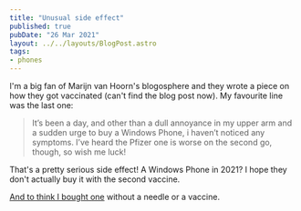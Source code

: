 ```yaml
---
title: "Unusual side effect"
published: true
pubDate: "26 Mar 2021"
layout: ../../layouts/BlogPost.astro
tags:
- phones
---
```


I'm a big fan of Marijn van Hoorn's blogosphere and they wrote a piece on how they got vaccinated (can't find the blog post now). My favourite line was the last one:

> It’s been a day, and other than a dull annoyance in my upper arm and a sudden urge to buy a Windows Phone, i haven’t noticed any symptoms. I’ve heard the Pfizer one is worse on the second go, though, so wish me luck!

That's a pretty serious side effect! A Windows Phone in 2021? I hope they don't actually buy it with the second vaccine.

[And to think I bought one](/post/my-phone-history/) without a needle or a vaccine.
